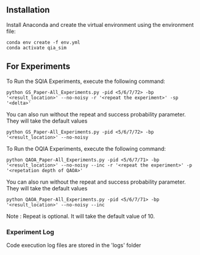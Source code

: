 
## Installation

Install Anaconda and create the virtual environment using the environment file: 
```
conda env create -f env.yml 
conda activate qia_sim
```

## For Experiments

To Run the SQIA Experiments, execute the following command:
```
python GS_Paper-All_Experiments.py -pid <5/6/7/72> -bp '<result_location>' --no-noisy -r '<repeat the experiment>' -sp '<delta>'
```
You can also run without the repeat and success probability parameter. They will take the default values
```
python GS_Paper-All_Experiments.py -pid <5/6/7/72> -bp '<result_location>' --no-noisy
```
To Run the OQIA Experiments, execute the following command:
```
python QAOA_Paper-All_Experiments.py -pid <5/6/7/71> -bp '<result_location>' --no-noisy --inc -r '<repeat the experiment>' -p '<repetation depth of QAOA>'
```
You can also run without the repeat and success probability parameter. They will take the default values
```
python QAOA_Paper-All_Experiments.py -pid <5/6/7/71> -bp '<result_location>' --no-noisy --inc
```
Note : Repeat is optional. It will take the default value of 10.

### Experiment Log 
Code execution log files are stored in the 'logs' folder 
